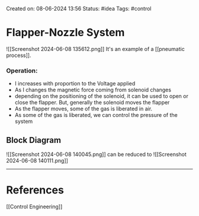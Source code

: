Created on: 08-06-2024 13:56
Status: #idea 
Tags: #control 
# Flapper-Nozzle System
![[Screenshot 2024-06-08 135612.png]]
It's an example of a [[pneumatic process]].
### Operation:
- I increases with proportion to the Voltage applied
- As I changes the magnetic force coming from solenoid changes
- depending on the positioning of the solenoid, it can be used to open or close the flapper. But, generally the solenoid moves the flapper
- As the flapper moves, some of the gas is liberated in air.
- As some of the gas is liberated, we can control the pressure of the system
## Block Diagram

![[Screenshot 2024-06-08 140045.png]]
can be reduced to
![[Screenshot 2024-06-08 140111.png]]


-----------------
# References
[[Control Engineering]]